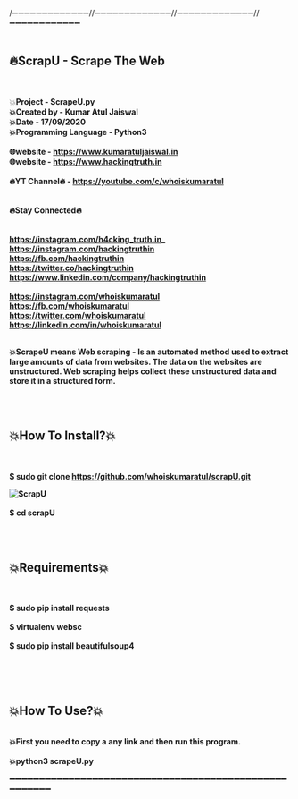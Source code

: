 /➖➖➖➖➖➖➖➖➖➖➖➖➖//➖➖➖➖➖➖➖➖➖➖➖➖➖//➖➖➖➖➖➖➖➖➖➖➖➖➖//➖➖➖➖➖➖➖➖➖➖➖➖
<br>
<br><h2>🔥ScrapU - Scrape The Web </h2>
<br>
<br>💥<b>Project              - ScrapeU.py
<br>💥<b>Created by           - Kumar Atul Jaiswal
<br>💥<b>Date                 - 17/09/2020
<br>💥<b>Programming Language - Python3
<br>
<br>🌐website              - https://www.kumaratuljaiswal.in
<br>🌐website              - https://www.hackingtruth.in
<br>
<br>🔥YT Channel🔥         - https://youtube.com/c/whoiskumaratul
<br>
<br>
<br>🔥Stay Connected🔥<br>
<br>
<br>https://instagram.com/h4cking_truth.in_
<br>https://instagram.com/hackingtruthin
<br>https://fb.com/hackingtruthin
<br>https://twitter.co/hackingtruthin
<br>https://www.linkedin.com/company/hackingtruthin
<br>
<br>https://instagram.com/whoiskumaratul
<br>https://fb.com/whoiskumaratul
<br>https://twitter.com/whoiskumaratul
<br>https://linkedIn.com/in/whoiskumaratul
<br>
 




<br>💥ScrapeU means Web scraping - Is an automated method used to extract large amounts of data from websites. The data on the websites are unstructured. Web scraping helps collect these unstructured data and store it in a structured form.
<br>
<br>

<br><h2>💥How To Install?💥</h2>
<br>
<br>$ sudo git clone https://github.com/whoiskumaratul/scrapU.git
<br>

<img src="https://1.bp.blogspot.com/-HeCtkwTxgXM/X2n8dymGYyI/AAAAAAAAELQ/f6FK7yn02aQD-uuZb8CMEiBXrcaMC2HyQCLcBGAsYHQ/w640-h98/clone.png" alt="ScrapU">


<br>
<br>$ cd scrapU
<br>
<br>

<br><h2>💥Requirements💥</h2>
<br>
<br>$ sudo pip install requests<br>
<br>$ virtualenv websc<br>
<br>$ sudo pip install beautifulsoup4<br>
<br>
<br>

<br><h2>💥How To Use?💥</h2>
<br>💥First you need to copy a any link and then run this program.
<br>
<br>💥python3 scrapeU.py











➖➖➖➖➖➖➖➖➖➖➖➖➖➖➖➖➖➖➖➖➖➖➖➖➖➖➖➖➖➖➖➖➖➖➖➖➖➖➖➖➖➖➖➖➖➖➖➖➖➖➖➖➖➖
